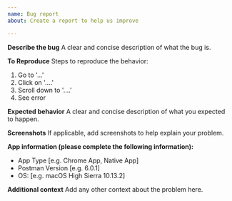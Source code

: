 ```yaml
---
name: Bug report
about: Create a report to help us improve

---
```


**Describe the bug**
A clear and concise description of what the bug is.

**To Reproduce**
Steps to reproduce the behavior:
1. Go to '...'
2. Click on '....'
3. Scroll down to '....'
4. See error

**Expected behavior**
A clear and concise description of what you expected to happen.

**Screenshots**
If applicable, add screenshots to help explain your problem.

**App information (please complete the following information):**
 - App Type [e.g. Chrome App, Native App]
 - Postman Version [e.g. 6.0.1]
 - OS: [e.g. macOS High Sierra 10.13.2]

**Additional context**
Add any other context about the problem here.
